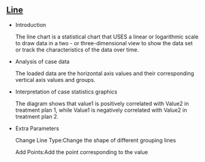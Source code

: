 ## [Line](/basic/line)

- Introduction

  The line chart is a statistical chart that USES a linear or logarithmic scale to draw data in a two - or
  three-dimensional view to show the data set or track the characteristics of the data over time.

- Analysis of case data

  The loaded data are the horizontal axis values and their corresponding vertical axis values and groups.

- Interpretation of case statistics graphics

  The diagram shows that value1 is positively correlated with Value2 in treatment plan 1, while Value1 is negatively
  correlated with Value2 in treatment plan 2.

- Extra Parameters

  Change Line Type:Change the shape of different grouping lines

  Add Points:Add the point corresponding to the value

